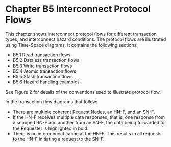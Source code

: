 # Chapter B5 Interconnect Protocol Flows

This chapter shows interconnect protocol flows for different transaction types, and interconnect hazard conditions. The protocol flows are illustrated using Time-Space diagrams. It contains the following sections:

- B5.1 Read transaction flows
- B5.2 Dataless transaction flows
- B5.3 Write transaction flows
- B5.4 Atomic transaction flows
- B5.5 Stash transaction flows
- B5.6 Hazard handling examples

See Figure 2 for details of the conventions used to illustrate protocol flow.

In the transaction flow diagrams that follow:

- There are multiple coherent Request Nodes, an HN-F, and an SN-F.
- If the HN-F receives multiple data responses, that is, one response from a snooped RN-F and another from an SN-F, the data being forwarded to the Requester is highlighted in bold.
- There is no interconnect cache at the HN-F. This results in all requests to the HN-F initiating a request to the SN-F.